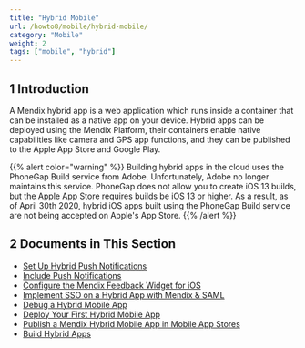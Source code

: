 ```yaml
---
title: "Hybrid Mobile"
url: /howto8/mobile/hybrid-mobile/
category: "Mobile"
weight: 2
tags: ["mobile", "hybrid"]
---
```


## 1 Introduction

A Mendix hybrid app is a web application which runs inside a container that can be installed as a native app on your device. Hybrid apps can be deployed using the Mendix Platform, their containers enable native capabilities like camera and GPS app functions, and they can be published to the Apple App Store and Google Play. 

{{% alert color="warning" %}}
Building hybrid apps in the cloud uses the PhoneGap Build service from Adobe. Unfortunately, Adobe no longer maintains this service. PhoneGap does not allow you to create  iOS 13 builds, but the Apple App Store requires builds be iOS 13 or higher. As a result, as of April 30th 2020, hybrid iOS apps built using the PhoneGap Build service are not being accepted on Apple's App Store. 
{{% /alert %}}

## 2 Documents in This Section

* [Set Up Hybrid Push Notifications](/howto8/mobile/setting-up-hybrid-push-notifications/)
* [Include Push Notifications](/howto8/mobile/push-notifications/)
* [Configure the Mendix Feedback Widget for iOS](/howto8/mobile/feedback-widget-ios/)
* [Implement SSO on a Hybrid App with Mendix & SAML](/howto8/mobile/implement-sso-on-a-hybrid-app-with-mendix-and-saml/)
* [Debug a Hybrid Mobile App](/howto8/mobile/debug-a-mobile-app/)
* [Deploy Your First Hybrid Mobile App](/howto8/mobile/deploy-your-first-hybrid-mobile-app/)
* [Publish a Mendix Hybrid Mobile App in Mobile App Stores](/howto8/mobile/publishing-a-mendix-hybrid-mobile-app-in-mobile-app-stores/)
* [Build Hybrid Apps](/howto8/mobile/build-hybrid-apps/) 
